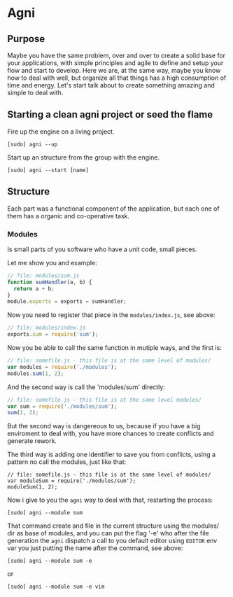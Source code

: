 # Agni

## Purpose

Maybe you have the same problem, over and over to create a solid base for your applications,
with simple principles and agile to define and setup your flow and start to develop. Here we are,
at the same way, maybe you know how to deal with well, but organize all that things has a high consumption of time and energy.
Let's start talk about to create something amazing and simple to deal with.

## Starting a clean agni project or seed the flame

  Fire up the engine on a living project.

  ```
  [sudo] agni --up
  ```

  Start up an structure from the group with the engine.

  ```
  [sudo] agni --start [name]
  ```

## Structure

Each part was a functional component of the application, but each one of them has a organic and co-operative task.

### Modules

Is small parts of you software who have a unit code, small pieces.

Let me show you and example:

```javascript
// file: modules/sum.js
function sumHandler(a, b) {
  return a + b;
}
module.exports = exports = sumHandler;
```

Now you need to register that piece in the `modules/index.js`, see above:

```javascript
// file: modules/index.js
exports.sum = require('sum');
```

Now you be able to call the same function in mutiple ways, and the first is:

```javascript
// file: somefile.js - this file is at the same level of modules/
var modules = require('./modules');
modules.sum(1, 2);
```

And the second way is call the 'modules/sum' directly:

```javascript
// file: somefile.js - this file is at the same level modules/
var sum = require('./modules/sum');
sum(1, 2);
```

But the second way is dangereous to us, because if you have a big enviroment to deal with,
you have more chances to create conflicts and generate rework.

The third way is adding one identifier to save you from conflicts, using a pattern no call the modules,
just like that:

```
// file: somefile.js - this file is at the same level of modules/
var moduleSum = require('./modules/sum');
moduleSum(1, 2);
```

Now i give to you the `agni` way to deal with that, restarting the process:

  ```
  [sudo] agni --module sum
  ```

That command create and file in the current structure using the modules/ dir as base of modules,
and you can put the flag '-e' who after the file generation the `agni` dispatch a call to you default
editor using `EDITOR` env var you just putting the name after the command, see above:

  ```
  [sudo] agni --module sum -e
  ```

or

  ```
  [sudo] agni --module sum -e vim
  ```
